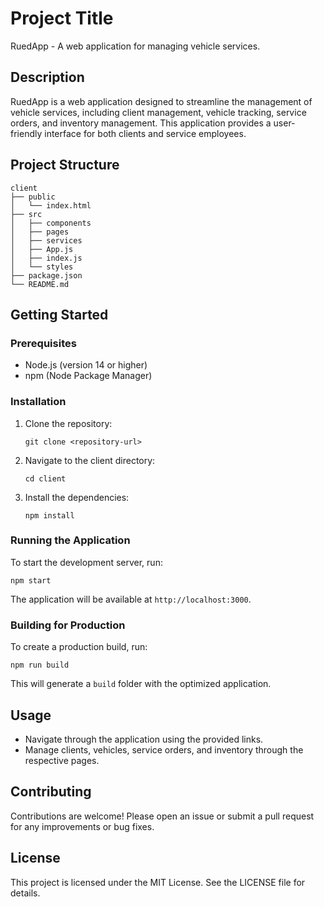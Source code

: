 # Project Title

RuedApp - A web application for managing vehicle services.

## Description

RuedApp is a web application designed to streamline the management of vehicle services, including client management, vehicle tracking, service orders, and inventory management. This application provides a user-friendly interface for both clients and service employees.

## Project Structure

```
client
├── public
│   └── index.html
├── src
│   ├── components
│   ├── pages
│   ├── services
│   ├── App.js
│   ├── index.js
│   └── styles
├── package.json
└── README.md
```

## Getting Started

### Prerequisites

- Node.js (version 14 or higher)
- npm (Node Package Manager)

### Installation

1. Clone the repository:
   ```
   git clone <repository-url>
   ```
2. Navigate to the client directory:
   ```
   cd client
   ```
3. Install the dependencies:
   ```
   npm install
   ```

### Running the Application

To start the development server, run:
```
npm start
```
The application will be available at `http://localhost:3000`.

### Building for Production

To create a production build, run:
```
npm run build
```
This will generate a `build` folder with the optimized application.

## Usage

- Navigate through the application using the provided links.
- Manage clients, vehicles, service orders, and inventory through the respective pages.

## Contributing

Contributions are welcome! Please open an issue or submit a pull request for any improvements or bug fixes.

## License

This project is licensed under the MIT License. See the LICENSE file for details.
